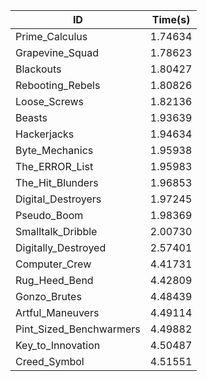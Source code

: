 |ID|Time(s)|
|-|-|
|Prime_Calculus|1.74634|
|Grapevine_Squad|1.78623|
|Blackouts|1.80427|
|Rebooting_Rebels|1.80826|
|Loose_Screws|1.82136|
|Beasts|1.93639|
|Hackerjacks|1.94634|
|Byte_Mechanics|1.95938|
|The_ERROR_List|1.95983|
|The_Hit_Blunders|1.96853|
|Digital_Destroyers|1.97245|
|Pseudo_Boom|1.98369|
|Smalltalk_Dribble|2.00730|
|Digitally_Destroyed|2.57401|
|Computer_Crew|4.41731|
|Rug_Heed_Bend|4.42809|
|Gonzo_Brutes|4.48439|
|Artful_Maneuvers|4.49114|
|Pint_Sized_Benchwarmers|4.49882|
|Key_to_Innovation|4.50487|
|Creed_Symbol|4.51551|
